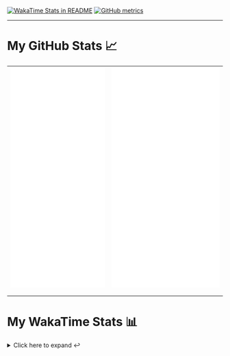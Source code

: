 [![WakaTime Stats in README](https://github.com/LOsioChico/LOsioChico/actions/workflows/waka.yml/badge.svg)](https://github.com/LOsioChico/LOsioChico/actions/workflows/waka.yml) [![GitHub metrics](https://github.com/LOsioChico/LOsioChico/actions/workflows/metrics.yml/badge.svg)](https://github.com/LOsioChico/LOsioChico/actions/workflows/metrics.yml)

---

# My GitHub Stats 📈

| ![](./assets/metrics.svg) | ![](./assets/metrics2.svg) |
| ------------------------- | -------------------------- |

---

# My WakaTime Stats 📊

<details>
<summary>Click here to expand ↩️</summary>
<br>

<!--START_SECTION:waka-->
![Code Time](http://img.shields.io/badge/Code%20Time-1%2C663%20hrs%202%20mins-blue)

![Lines of code](https://img.shields.io/badge/From%20Hello%20World%20I%27ve%20Written-316.3%20thousand%20lines%20of%20code-blue)

**🐱 My GitHub Data** 

> 📦 517.1 kB Used in GitHub's Storage 
 > 
> 🏆 899 Contributions in the Year 2024
 > 
> 🚫 Not Opted to Hire
 > 
> 📜 18 Public Repositories 
 > 
> 🔑 28 Private Repositories 
 > 
**I'm a Night 🦉** 

```text
🌞 Morning                510 commits         ████░░░░░░░░░░░░░░░░░░░░░   14.21 % 
🌆 Daytime                1048 commits        ███████░░░░░░░░░░░░░░░░░░   29.19 % 
🌃 Evening                1190 commits        ████████░░░░░░░░░░░░░░░░░   33.15 % 
🌙 Night                  842 commits         ██████░░░░░░░░░░░░░░░░░░░   23.45 % 
```
📅 **I'm Most Productive on Saturday** 

```text
Monday                   500 commits         ███░░░░░░░░░░░░░░░░░░░░░░   13.93 % 
Tuesday                  548 commits         ████░░░░░░░░░░░░░░░░░░░░░   15.26 % 
Wednesday                392 commits         ███░░░░░░░░░░░░░░░░░░░░░░   10.92 % 
Thursday                 628 commits         ████░░░░░░░░░░░░░░░░░░░░░   17.49 % 
Friday                   568 commits         ████░░░░░░░░░░░░░░░░░░░░░   15.82 % 
Saturday                 661 commits         █████░░░░░░░░░░░░░░░░░░░░   18.41 % 
Sunday                   293 commits         ██░░░░░░░░░░░░░░░░░░░░░░░   08.16 % 
```


📊 **This Week I Spent My Time On** 

```text
💬 Programming Languages: 
Java                     4 hrs 46 mins       ████████████░░░░░░░░░░░░░   48.23 % 
Scala                    2 hrs 57 mins       ███████░░░░░░░░░░░░░░░░░░   29.80 % 
TypeScript               41 mins             ██░░░░░░░░░░░░░░░░░░░░░░░   07.00 % 
Astro                    35 mins             █░░░░░░░░░░░░░░░░░░░░░░░░   05.97 % 
Markdown                 18 mins             █░░░░░░░░░░░░░░░░░░░░░░░░   03.11 % 
```

**I Mostly Code in TypeScript** 

```text
TypeScript               25 repos            ████████████░░░░░░░░░░░░░   47.17 % 
Scala                    5 repos             ██░░░░░░░░░░░░░░░░░░░░░░░   09.43 % 
Python                   3 repos             █░░░░░░░░░░░░░░░░░░░░░░░░   05.66 % 
Java                     2 repos             █░░░░░░░░░░░░░░░░░░░░░░░░   03.77 % 
Astro                    2 repos             █░░░░░░░░░░░░░░░░░░░░░░░░   03.77 % 
```




 Last Updated on 27/08/2024 00:56:27 UTC
<!--END_SECTION:waka-->

## </details>
